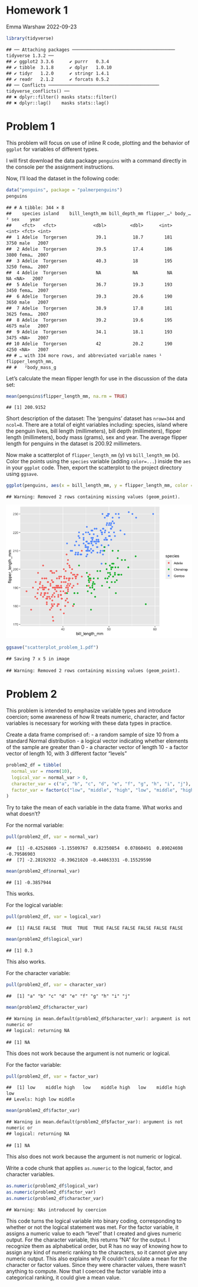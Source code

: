 Homework 1
================
Emma Warshaw
2022-09-23

``` r
library(tidyverse)
```

    ## ── Attaching packages ─────────────────────────────────────── tidyverse 1.3.2 ──
    ## ✔ ggplot2 3.3.6      ✔ purrr   0.3.4 
    ## ✔ tibble  3.1.8      ✔ dplyr   1.0.10
    ## ✔ tidyr   1.2.0      ✔ stringr 1.4.1 
    ## ✔ readr   2.1.2      ✔ forcats 0.5.2 
    ## ── Conflicts ────────────────────────────────────────── tidyverse_conflicts() ──
    ## ✖ dplyr::filter() masks stats::filter()
    ## ✖ dplyr::lag()    masks stats::lag()

# Problem 1

This problem will focus on use of inline R code, plotting and the
behavior of `ggplot` for variables of different types.

I will first download the data package `penguins` with a command
directly in the console per the assignment instructions.

Now, I’ll load the dataset in the following code:

``` r
data("penguins", package = "palmerpenguins")
penguins
```

    ## # A tibble: 344 × 8
    ##    species island    bill_length_mm bill_depth_mm flipper_…¹ body_…² sex    year
    ##    <fct>   <fct>              <dbl>         <dbl>      <int>   <int> <fct> <int>
    ##  1 Adelie  Torgersen           39.1          18.7        181    3750 male   2007
    ##  2 Adelie  Torgersen           39.5          17.4        186    3800 fema…  2007
    ##  3 Adelie  Torgersen           40.3          18          195    3250 fema…  2007
    ##  4 Adelie  Torgersen           NA            NA           NA      NA <NA>   2007
    ##  5 Adelie  Torgersen           36.7          19.3        193    3450 fema…  2007
    ##  6 Adelie  Torgersen           39.3          20.6        190    3650 male   2007
    ##  7 Adelie  Torgersen           38.9          17.8        181    3625 fema…  2007
    ##  8 Adelie  Torgersen           39.2          19.6        195    4675 male   2007
    ##  9 Adelie  Torgersen           34.1          18.1        193    3475 <NA>   2007
    ## 10 Adelie  Torgersen           42            20.2        190    4250 <NA>   2007
    ## # … with 334 more rows, and abbreviated variable names ¹​flipper_length_mm,
    ## #   ²​body_mass_g

Let’s calculate the mean flipper length for use in the discussion of the
data set:

``` r
mean(penguins$flipper_length_mm, na.rm = TRUE)
```

    ## [1] 200.9152

Short description of the dataset: The ‘penguins’ dataset has `nrow=344`
and `ncol=8`. There are a total of eight variables including: species,
island where the penguin lives, bill length (millimeters), bill depth
(millimeters), flipper length (millimeters), body mass (grams), sex and
year. The average flipper length for penguins in the dataset is 200.92
millimeters.

Now make a scatterplot of `flipper_length_mm` (y) vs `bill_length_mm`
(x). Color the points using the `species` variable (adding `color=...`)
inside the `aes` in your `ggplot` code. Then, export the scatterplot to
the project directory using `ggsave`.

``` r
ggplot(penguins, aes(x = bill_length_mm, y = flipper_length_mm, color = species)) + geom_point() 
```

    ## Warning: Removed 2 rows containing missing values (geom_point).

![](p8105_hw1_ew2718_files/figure-gfm/unnamed-chunk-4-1.png)<!-- -->

``` r
ggsave("scatterplot_problem_1.pdf")
```

    ## Saving 7 x 5 in image

    ## Warning: Removed 2 rows containing missing values (geom_point).

# Problem 2

This problem is intended to emphasize variable types and introduce
coercion; some awareness of how R treats numeric, character, and factor
variables is necessary for working with these data types in practice.

Create a data frame comprised of: - a random sample of size 10 from a
standard Normal distribution - a logical vector indicating whether
elements of the sample are greater than 0 - a character vector of length
10 - a factor vector of length 10, with 3 different factor “levels”

``` r
problem2_df = tibble(
  normal_var = rnorm(10),
  logical_var = normal_var > 0,
  character_var = c("a", "b", "c", "d", "e", "f", "g", "h", "i", "j"),
  factor_var = factor(c("low", "middle", "high", "low", "middle", "high", "low", "middle", "high", "low"))
)
```

Try to take the mean of each variable in the data frame. What works and
what doesn’t?

For the normal variable:

``` r
pull(problem2_df, var = normal_var)
```

    ##  [1] -0.42526869 -1.15509767  0.82350854  0.07860491  0.89024698 -0.79586903
    ##  [7] -2.28192932 -0.39621020 -0.44063331 -0.15529590

``` r
mean(problem2_df$normal_var)
```

    ## [1] -0.3857944

This works.

For the logical variable:

``` r
pull(problem2_df, var = logical_var)
```

    ##  [1] FALSE FALSE  TRUE  TRUE  TRUE FALSE FALSE FALSE FALSE FALSE

``` r
mean(problem2_df$logical_var)
```

    ## [1] 0.3

This also works.

For the character variable:

``` r
pull(problem2_df, var = character_var)
```

    ##  [1] "a" "b" "c" "d" "e" "f" "g" "h" "i" "j"

``` r
mean(problem2_df$character_var)
```

    ## Warning in mean.default(problem2_df$character_var): argument is not numeric or
    ## logical: returning NA

    ## [1] NA

This does not work because the argument is not numeric or logical.

For the factor variable:

``` r
pull(problem2_df, var = factor_var)
```

    ##  [1] low    middle high   low    middle high   low    middle high   low   
    ## Levels: high low middle

``` r
mean(problem2_df$factor_var)
```

    ## Warning in mean.default(problem2_df$factor_var): argument is not numeric or
    ## logical: returning NA

    ## [1] NA

This also does not work because the argument is not numeric or logical.

Write a code chunk that applies `as.numeric` to the logical, factor, and
character variables.

``` r
as.numeric(problem2_df$logical_var)
as.numeric(problem2_df$factor_var)
as.numeric(problem2_df$character_var)
```

    ## Warning: NAs introduced by coercion

This code turns the logical variable into binary coding, corresponding
to whether or not the logical statement was met. For the factor
variable, it assigns a numeric value to each “level” that I created and
gives numeric output. For the character variable, this returns “NA” for
the output. I recognize them as alphabetical order, but R has no way of
knowing how to assign any kind of numeric ranking to the characters, so
it cannot give any numeric output. This also explains why R couldn’t
calculate a mean for the character or factor values. Since they were
character values, there wasn’t anything to compute. Now that I coerced
the factor variable into a categorical ranking, it could give a mean
value.
